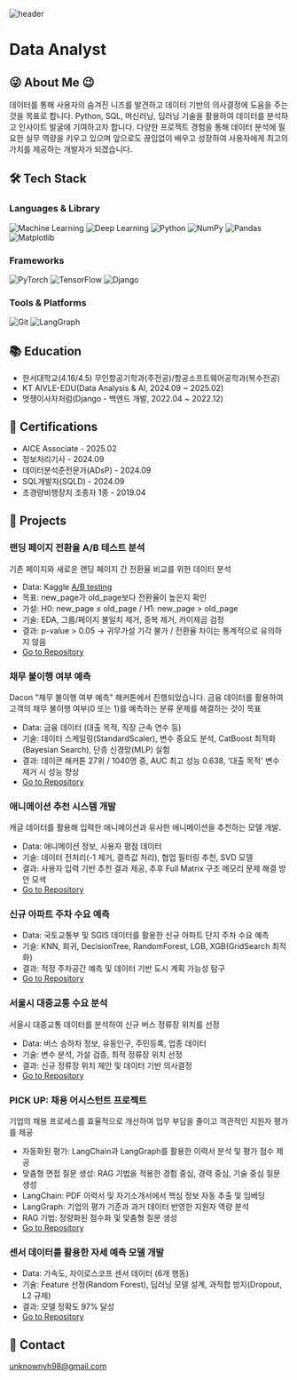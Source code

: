![header](https://capsule-render.vercel.app/api?type=waving&color=gradient&height=300&section=header&text=Welcome%20to%20Yonghun%20GitHub&fontSize=50)

# Data Analyst

## 😜 About Me 😉
데이터를 통해 사용자의 숨겨진 니즈를 발견하고 데이터 기반의 의사결정에 도움을 주는 것을 목표로 합니다. Python, SQL, 머신러닝, 딥러닝 기술을 활용하여 데이터를 분석하고 인사이트 발굴에 기여하고자 합니다. 다양한 프로젝트 경험을 통해 데이터 분석에 필요한 실무 역량을 키우고 있으며 앞으로도 끊임없이 배우고 성장하여 사용자에게 최고의 가치를 제공하는 개발자가 되겠습니다.

## 🛠 Tech Stack
### Languages & Library
![Machine Learning](https://img.shields.io/badge/Machine%20Learning-brightgreen)
![Deep Learning](https://img.shields.io/badge/Deep%20Learning-blue)
![Python](https://img.shields.io/badge/Python-3776AB?style=flat-square&logo=Python&logoColor=white)
![NumPy](https://img.shields.io/badge/NumPy-013243?style=flat-square&logo=NumPy&logoColor=white)
![Pandas](https://img.shields.io/badge/Pandas-150458?style=flat-square&logo=Pandas&logoColor=white)
![Matplotlib](https://img.shields.io/badge/Matplotlib-0078D4?style=flat-square&logo=Matplotlib&logoColor=white)

### Frameworks
![PyTorch](https://img.shields.io/badge/PyTorch-EE4C2C?style=flat-square&logo=PyTorch&logoColor=white)
![TensorFlow](https://img.shields.io/badge/TensorFlow-FF6F00?style=flat-square&logo=TensorFlow&logoColor=white)
![Django](https://img.shields.io/badge/Django-092E20?style=flat-square&logo=Django&logoColor=white)

### Tools & Platforms
![Git](https://img.shields.io/badge/Git-F05032?style=flat-square&logo=git&logoColor=white)
![LangGraph](https://img.shields.io/badge/LangGraph-000000?style=flat-square&logo=LangGraph&logoColor=white)

## 📚 Education
- 한서대학교(4.16/4.5) 무인항공기학과(주전공)/항공소프트웨어공학과(복수전공)
- KT AIVLE-EDU(Data Analysis & AI, 2024.09 ~ 2025.02)
- 멋쟁이사자처럼(Django - 백엔드 개발, 2022.04 ~ 2022.12)

## 🪪 Certifications
- AICE Associate - 2025.02
- 정보처리기사 - 2024.09
- 데이터분석준전문가(ADsP) - 2024.09
- SQL개발자(SQLD) - 2024.09
- 초경량비행장치 조종자 1종 - 2019.04

## 👀 Projects
### 랜딩 페이지 전환율 A/B 테스트 분석
기존 페이지와 새로운 랜딩 페이지 간 전환율 비교를 위한 데이터 분석
- Data: Kaggle [A/B testing](https://www.kaggle.com/datasets/zhangluyuan/ab-testing)
- 목표: new_page가 old_page보다 전환율이 높은지 확인
- 가설: H0: new_page ≤ old_page / H1: new_page > old_page
- 기술: EDA, 그룹/페이지 불일치 제거, 중복 제거, 카이제곱 검정
- 결과: p-value > 0.05 → 귀무가설 기각 불가 / 전환율 차이는 통계적으로 유의하지 않음
- [Go to Repository](https://github.com/Syonghun98/ab-testing-conversion-rate-analysis)

### 채무 불이행 여부 예측
Dacon "채무 불이행 여부 예측" 해커톤에서 진행되었습니다.
금융 데이터를 활용하여 고객의 채무 불이행 여부(0 또는 1)를 예측하는 분류 문제를 해결하는 것이 목표
- Data: 금융 데이터 (대출 목적, 직장 근속 연수 등)
- 기술: 데이터 스케일링(StandardScaler), 변수 중요도 분석, CatBoost 최적화(Bayesian Search), 단층 신경망(MLP) 실험
- 결과: 데이콘 해커톤 27위 / 1040명 중, AUC 최고 성능 0.638, '대출 목적' 변수 제거 시 성능 향상
- [Go to Repository](https://github.com/Syonghun98/Debt_Default_Prediction_Dacon)

### 애니메이션 추천 시스템 개발
캐글 데이터를 활용해 입력한 애니메이션과 유사한 애니메이션을 추천하는 모델 개발.
- Data: 애니메이션 정보, 사용자 평점 데이터
- 기술: 데이터 전처리(-1 제거, 결측값 처리), 협업 필터링 추천, SVD 모델
- 결과: 사용자 입력 기반 추천 결과 제공, 추후 Full Matrix 구조 메모리 문제 해결 방안 모색
- [Go to Repository](https://github.com/Syonghun98/Animation_Recommendation_System)

### 신규 아파트 주차 수요 예측
- Data: 국토교통부 및 SGIS 데이터를 활용한 신규 아파트 단지 주차 수요 예측
- 기술: KNN, 회귀, DecisionTree, RandomForest, LGB, XGB(GridSearch 최적화)
- 결과: 적정 주차공간 예측 및 데이터 기반 도시 계획 가능성 탐구
- [Go to Repository](https://github.com/Syonghun98/KT_Aivle_School_Project)

### 서울시 대중교통 수요 분석
서울시 대중교통 데이터를 분석하여 신규 버스 정류장 위치를 선정
- Data: 버스 승하차 정보, 유동인구, 주민등록, 업종 데이터
- 기술: 변수 분석, 가설 검증, 최적 정류장 위치 선정
- 결과: 신규 정류장 위치 제안 및 데이터 기반 의사결정
- [Go to Repository](https://github.com/Syonghun98/KT_Aivle_School_Project)

### PICK UP: 채용 어시스턴트 프로젝트
기업의 채용 프로세스를 효율적으로 개선하여 업무 부담을 줄이고 객관적인 지원자 평가를 제공
- 자동화된 평가: LangChain과 LangGraph를 활용한 이력서 분석 및 평가 점수 제공
- 맞춤형 면접 질문 생성: RAG 기법을 적용한 경험 중심, 경력 중심, 기술 중심 질문 생성
- LangChain: PDF 이력서 및 자기소개서에서 핵심 정보 자동 추출 및 임베딩
- LangGraph: 기업의 평가 기준과 과거 데이터 반영한 지원자 역량 분석
- RAG 기법: 정량화된 점수화 및 맞춤형 질문 생성
- [Go to Repository](https://github.com/Aivle08)
  
### 센서 데이터를 활용한 자세 예측 모델 개발
- Data: 가속도, 자이로스코프 센서 데이터 (6개 행동)
- 기술: Feature 선정(Random Forest), 딥러닝 모델 설계, 과적합 방지(Dropout, L2 규제)
- 결과: 모델 정확도 97% 달성
- [Go to Repository](https://github.com/Syonghun98/KT_Aivle_School_Project)

## 📧 Contact
unknownyh98@gmail.com
